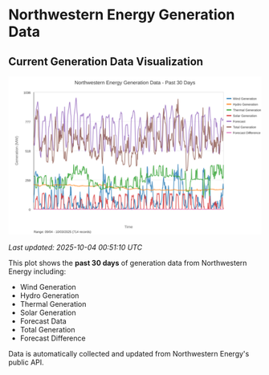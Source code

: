 # Northwestern Energy Generation Data

## Current Generation Data Visualization

![Northwestern Energy Generation Data](images/nwe_generation_plot.svg)

*Last updated: 2025-10-04 00:51:10 UTC*

This plot shows the **past 30 days** of generation data from Northwestern Energy including:
- Wind Generation
- Hydro Generation  
- Thermal Generation
- Solar Generation
- Forecast Data
- Total Generation
- Forecast Difference

Data is automatically collected and updated from Northwestern Energy's public API.

